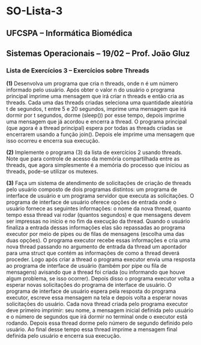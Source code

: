 # SO-Lista-3

## UFCSPA – Informática Biomédica
## Sistemas Operacionais – 19/02 – Prof. João Gluz

### Lista de Exercícios 3 – Exercícios sobre Threads

**(1)** Desenvolva um programa que cria n threads, onde n é um número informado pelo usuário.
Após obter o valor n do usuário o programa principal imprime uma mensagem que irá criar n
threads e então cria as threads. Cada uma das threads criadas seleciona uma quantidade aleatória t
de segundos, t entre 5 e 20 segundos, imprime uma mensagem que irá dormir por t segundos, dorme
(sleep()) por esse tempo, depois imprime uma mensagem que já acordou e encerra a thread. O
programa principal (que agora é a thread principal) espera por todas as threads criadas se
encerrarem usando a função join(). Depois ele imprime uma mensagem que isso ocorreu e encerra
sua execução.

**(2)** Implemente o programa (3) da lista de exercícios 2 usando threads. Note que para controle de
acesso da memória compartilhada entre as threads, que agora simplesmente é a memória do
processo que iniciou as threads, pode-se utilizar os mutexes.

**(3)** Faça um sistema de atendimento de solicitações de criação de threads pelo usuário composto de
dois programas distintos: um programa de interface de usuário e um programa servidor que executa
as solicitações. O programa de interface de usuário oferece opções de entrada onde o usuário
fornece as seguintes informações: o nome da nova thread, quanto tempo essa thread vai rodar
(quantos segundos) e que mensagens devem ser impressas no início e no fim da execução da thread.
Quando o usuário finaliza a entrada dessas informações elas são repassadas ao programa executor
por meio de pipes ou de filas de mensagens (escolha uma das duas opções).
O programa executor recebe essas informações e cria uma nova thread passando no argumento de
entrada da thread um apontador para uma struct que contém as informações de como a thread
deverá proceder. Logo após criar a thread o programa executor envia uma resposta ao programa de
interface de usuário (também por pipe ou fila de mensagens) avisando que a thread foi criada (ou
informando que houve algum problema, se isso ocorrer). Depois disso o programa executor volta a
esperar novas solicitações do programa de interface de usuário. O programa de interface de usuário
espera pela resposta do programa executor, escreve essa mensagem na tela e depois volta a esperar
novas solicitações do usuário.
Cada nova thread criada pelo programa executor deve primeiro imprimir: seu nome, a mensagem
inicial definida pelo usuário e o número de segundos que irá dormir no terminal onde o executor
está rodando. Depois essa thread dorme pelo número de segundo definido pelo usuário. Ao final
desse tempo essa thread imprime a mensagem final definida pelo usuário e encerra sua execução.

